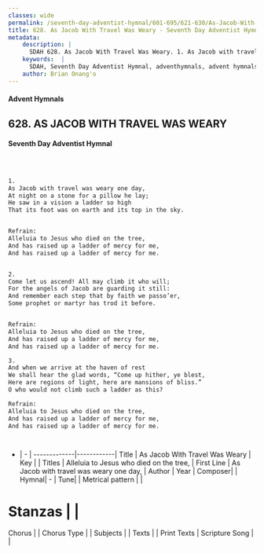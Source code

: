 ```yaml
---
classes: wide
permalink: /seventh-day-adventist-hymnal/601-695/621-630/As-Jacob-With-Travel-Was-Weary/
title: 628. As Jacob With Travel Was Weary - Seventh Day Adventist Hymnal
metadata:
    description: |
      SDAH 628. As Jacob With Travel Was Weary. 1. As Jacob with travel was weary one day, At night on a stone for a pillow he lay; He saw in a vision a ladder so high That its foot was on earth and its top in the sky. 
    keywords:  |
      SDAH, Seventh Day Adventist Hymnal, adventhymnals, advent hymnals, As Jacob With Travel Was Weary, As Jacob with travel was weary one day, ,Alleluia to Jesus who died on the tree,
    author: Brian Onang'o
---
```


#### Advent Hymnals
## 628. AS JACOB WITH TRAVEL WAS WEARY
#### Seventh Day Adventist Hymnal

```txt



1.
As Jacob with travel was weary one day,
At night on a stone for a pillow he lay;
He saw in a vision a ladder so high
That its foot was on earth and its top in the sky.


Refrain:
Alleluia to Jesus who died on the tree,
And has raised up a ladder of mercy for me,
And has raised up a ladder of mercy for me.


2.
Come let us ascend! All may climb it who will;
For the angels of Jacob are guarding it still:
And remember each step that by faith we passo’er,
Some prophet or martyr has trod it before.


Refrain:
Alleluia to Jesus who died on the tree,
And has raised up a ladder of mercy for me,
And has raised up a ladder of mercy for me.

3.
And when we arrive at the haven of rest
We shall hear the glad words, “Come up hither, ye blest,
Here are regions of light, here are mansions of bliss.”
O who would not climb such a ladder as this?

Refrain:
Alleluia to Jesus who died on the tree,
And has raised up a ladder of mercy for me,
And has raised up a ladder of mercy for me.




```

- |   -  |
-------------|------------|
Title | As Jacob With Travel Was Weary |
Key |  |
Titles | Alleluia to Jesus who died on the tree, |
First Line | As Jacob with travel was weary one day, |
Author | 
Year | 
Composer|  |
Hymnal|  - |
Tune|  |
Metrical pattern | |
# Stanzas |  |
Chorus |  |
Chorus Type |  |
Subjects |  |
Texts |  |
Print Texts | 
Scripture Song |  |
  
